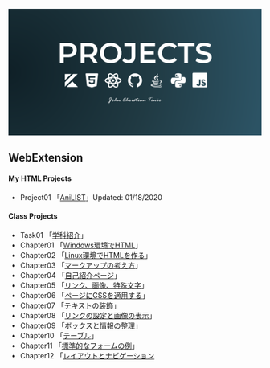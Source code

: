 ![GP2](./WebExtension/Preview/GitSocialPreview2.png)

## **WebExtension**

#### **My HTML Projects**
- Project01 「[AniLIST](WebExtension/project01/aniList.html)」Updated: 01/18/2020

#### **Class Projects**
- Task01 「[学科紹介](WebExtension/task01/)」
- Chapter01 「[Windows環境でHTML](WebExtension/chapter01/ch01-firsthtml-win.html)」
- Chapter02 「[Linux環境でHTMLを作る](WebExtension/chapter02/ch02-firsthtml-linux.html)」
- Chapter03 「[マークアップの考え方](WebExtension/chapter03/ch03-markuptag1.html)」
- Chapter04 「[自己紹介ページ](WebExtension/chapter04/ch04-markuptag1.html)」
- Chapter05 「[リンク、画像、特殊文字](WebExtension/chapter05/ch05-markuptag2.html)」
- Chapter06 「[ページにCSSを適用する](WebExtension/chapter06/index.html)」
- Chapter07 「[テキストの装飾](WebExtension/chapter07/ch07-fontsytle.html)」  
- Chapter08 「[リンクの設定と画像の表示](WebExtension/chapter08/ch08-linkimg.html)」
- Chapter09 「[ボックスと情報の整理](WebExtension/chapter09/ch09-boxcss.html)」
- Chapter10 「[テーブル](WebExtension/chapter10/ch10-table.html)」
- Chapter11 「[標準的なフォームの例](WebExtension/chapter11/ch11-form.html)」
- Chapter12 「[レイアウトとナビゲーション](WebExtension/chapter12/ch12-03/index.html)
